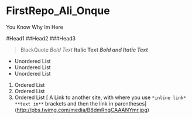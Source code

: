 # FirstRepo_Ali_Onque
You Know Why Im Here



#Head1
##Head2
###Head3
>BlackQuote
*Bold Text*
**Italic Text**
***Bold and Itatic Text***

- Unordered List
- Unordered List
- Unordered List

1. Ordered List
2. Ordered List
3. Ordered List
[ A Link to another site, with where you use `*inline link*` `**text in**` brackets and then the link in parentheses]
(http://pbs.twimg.com/media/B8dmRngCAAANYmr.jpg)
